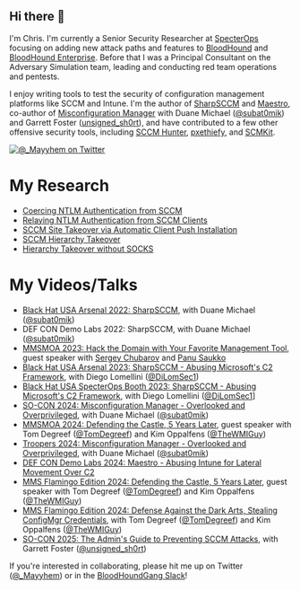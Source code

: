 ## Hi there 👋
I'm Chris. I'm currently a Senior Security Researcher at [SpecterOps](https://specterops.io) focusing on adding new attack paths and features to [BloodHound](https://specterops.io/bloodhound-community-edition/) and [BloodHound Enterprise](https://specterops.io/bloodhound-overview/). Before that I was a Principal Consultant on the Adversary Simulation team, leading and conducting red team operations and pentests.

I enjoy writing tools to test the security of configuration management platforms like SCCM and Intune. I'm the author of [SharpSCCM](https://github.com/Mayyhem/SharpSCCM) and [Maestro](https://github.com/Mayyhem/Maestro), co-author of [Misconfiguration Manager](https://github.com/subat0mik/Misconfiguration-Manager) with Duane Michael ([@subat0mik](https://x.com/subat0mik)) and Garrett Foster ([unsigned_sh0rt](https://x.com/unsigned_sh0rt)), and have contributed to a few other offensive security tools, including [SCCM Hunter](https://github.com/garrettfoster13/sccmhunter), [pxethiefy](https://github.com/csandker/pxethiefy), and [SCMKit](https://github.com/h4wkst3r/SCMKit).

<a href="https://twitter.com/_Mayyhem">
  <img src="https://img.shields.io/twitter/follow/_Mayyhem?style=social" alt="@_Mayyhem on Twitter"/>
</a>

# My Research
- [Coercing NTLM Authentication from SCCM](https://medium.com/specter-ops-posts/coercing-ntlm-authentication-from-sccm-e6e23ea8260a)
- [Relaying NTLM Authentication from SCCM Clients](https://medium.com/specter-ops-posts/relaying-ntlm-authentication-from-sccm-clients-7dccb8f92867)
- [SCCM Site Takeover via Automatic Client Push Installation](https://medium.com/specter-ops-posts/sccm-site-takeover-via-automatic-client-push-installation-f567ec80d5b1)
- [SCCM Hierarchy Takeover](https://posts.specterops.io/sccm-hierarchy-takeover-41929c61e087)
- [Hierarchy Takeover without SOCKS](https://twitter.com/_Mayyhem/status/1700602445603209236)

# My Videos/Talks
- [Black Hat USA Arsenal 2022: SharpSCCM](https://www.youtube.com/watch?v=19F_Io1Tykg), with Duane Michael ([@subat0mik](https://github.com/subat0mik))
- DEF CON Demo Labs 2022: SharpSCCM, with Duane Michael ([@subat0mik](https://x.com/subat0mik))
- [MMSMOA 2023: Hack the Domain with Your Favorite Management Tool](https://mmsmoa.com/), guest speaker with [Sergey Chubarov](https://www.linkedin.com/in/schubarov/) and [Panu Saukko](https://x.com/panusaukko)
- [Black Hat USA Arsenal 2023: SharpSCCM - Abusing Microsoft's C2 Framework](https://www.youtube.com/watch?v=uyI5rgR0D-s), with Diego Lomellini ([@DiLomSec1](https://x.com/DiLomSec1))
- [Black Hat USA SpecterOps Booth 2023: SharpSCCM - Abusing Microsoft's C2 Framework](https://www.youtube.com/watch?v=Q8mEMFKscnk), with Diego Lomellini ([@DiLomSec1](https://x.com/DiLomSec1)]
- [SO-CON 2024: Misconfiguration Manager - Overlooked and Overprivileged](https://www.youtube.com/watch?v=nvaOszFzXCQ), with Duane Michael ([@subat0mik](https://x.com/subat0mik))
- [MMSMOA 2024: Defending the Castle, 5 Years Later](https://mmsmoa.com/), guest speaker with Tom Degreef ([@TomDegreef](https://x.com/TomDegreef)) and Kim Oppalfens ([@TheWMIGuy](https://x.com/TheWMIGuy))
- [Troopers 2024: Misconfiguration Manager - Overlooked and Overprivileged](https://www.youtube.com/watch?v=GhT6nPes1h0), with Duane Michael ([@subat0mik](https://x.com/subat0mik))
- [DEF CON Demo Labs 2024: Maestro - Abusing Intune for Lateral Movement Over C2](https://docs.google.com/presentation/d/1TGl-ASNo-1jXMOha9yd1CdPI-zCMt2UP/edit?usp=sharing&ouid=114582824289521319309&rtpof=true&sd=true)
- [MMS Flamingo Edition 2024: Defending the Castle, 5 Years Later](https://mmsmoa.com/), guest speaker with Tom Degreef ([@TomDegreef](https://x.com/TomDegreef)) and Kim Oppalfens ([@TheWMIGuy](https://x.com/TheWMIGuy))
- [MMS Flamingo Edition 2024: Defense Against the Dark Arts, Stealing ConfigMgr Credentials](https://drive.google.com/file/d/1YDJM2khcQDRubgOGM8kxiBLCoetAk7vS/view?usp=sharing), with Tom Degreef ([@TomDegreef](https://x.com/TomDegreef)) and Kim Oppalfens ([@TheWMIGuy](https://x.com/TheWMIGuy))
- [SO-CON 2025: The Admin's Guide to Preventing SCCM Attacks](https://www.youtube.com/watch?v=Rc2J6fmhcJ4), with Garrett Foster ([@unsigned_sh0rt](https://x.com/unsigned_sh0rt))



If you're interested in collaborating, please hit me up on Twitter ([@_Mayyhem](https://twitter.com/_Mayyhem)) or in the [BloodHoundGang Slack](http://ghst.ly/BHSlack)!
